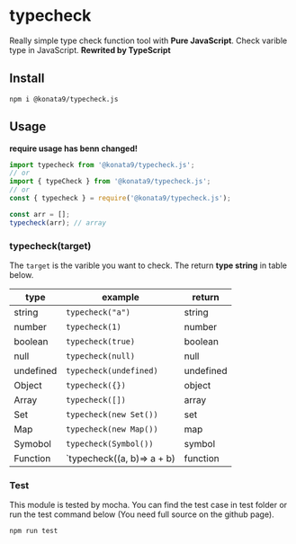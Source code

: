 # typecheck

Really simple type check function tool with **Pure JavaScript**. Check varible type in JavaScript.
**Rewrited by TypeScript**

## Install

```shell
npm i @konata9/typecheck.js
```

## Usage

**require usage has benn changed!**

```javascript
import typecheck from '@konata9/typecheck.js';
// or
import { typeCheck } from '@konata9/typecheck.js';
// or
const { typecheck } = require('@konata9/typecheck.js');

const arr = [];
typecheck(arr); // array
```

### typecheck(target)

The `target` is the varible you want to check. The return **type string** in table below.

| type      | example                               | return    |
| --------- | ------------------------------------- | --------- |
| string    | `typecheck("a")`                      | string    |
| number    | `typecheck(1)`                        | number    |
| boolean   | `typecheck(true)`                     | boolean   |
| null      | `typecheck(null)`                     | null      |
| undefined | `typecheck(undefined)`                | undefined |
| Object    | `typecheck({})`                       | object    |
| Array     | `typecheck([])`                       | array     |
| Set       | `typecheck(new Set())`                | set       |
| Map       | `typecheck(new Map())`                | map       |
| Symobol   | `typecheck(Symbol())`                 | symbol    |
| Function  | `typecheck((a, b)=> a + b) | function |

### Test

This module is tested by mocha. You can find the test case in test folder or run the test command below (You need full source on the github page).

```shell
npm run test
```
